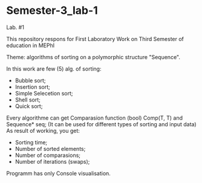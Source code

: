 # Semester-3_lab-1
Lab. #1

This repository respons for First Laboratory Work on Third Semester of education in MEPhI

Theme: algorithms of sorting on a polymorphic structure "Sequence". 

In this work are few (5) alg. of sorting:
  - Bubble sort;
  - Insertion sort;
  - Simple Selecetion sort;
  - Shell sort;
  - Quick sort;
  
Every algorithme can get Comparasion function (bool) Comp(T, T) and Sequence<T>* seq; (It can be used for different types of sorting and input data)
As result of working, you get:
  - Sorting time;
  - Number of sorted elements;
  - Number of comparasions;
  - Number of iterations (swaps);
  
Programm has only Console visualisation.
